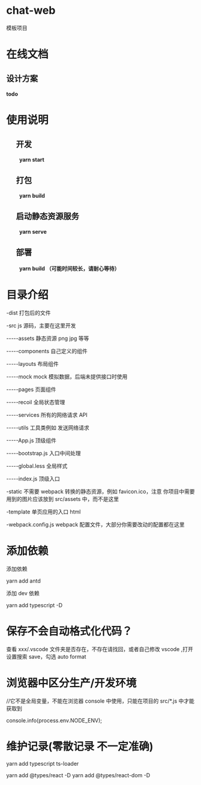 # chat-web

模板项目

# 在线文档

## 设计方案

#### todo

# 使用说明

## &emsp; 开发

#### &emsp; &emsp; yarn start

## &emsp; 打包

#### &emsp; &emsp; yarn build

## &emsp; 启动静态资源服务

#### &emsp; &emsp; yarn serve

## &emsp; 部署

#### &emsp; &emsp; yarn build （可能时间较长，请耐心等待）

# 目录介绍

-dist 打包后的文件

-src js 源码，主要在这里开发

-----assets 静态资源 png jpg 等等

-----components 自己定义的组件

-----layouts 布局组件

-----mock mock 模拟数据，后端未提供接口时使用

-----pages 页面组件

-----recoil 全局状态管理

-----services 所有的网络请求 API

-----utils 工具类例如 发送网络请求

-----App.js 顶级组件

-----bootstrap.js 入口中间处理

-----global.less 全局样式

-----index.js 顶级入口

-static 不需要 webpack 转换的静态资源，例如 favicon.ico，注意 你项目中需要用到的图片应该放到 src/assets 中，而不是这里

-template 单页应用的入口 html

-webpack.config.js webpack 配置文件，大部分你需要改动的配置都在这里

# 添加依赖

添加依赖

yarn add antd

添加 dev 依赖

yarn add typescript -D

# 保存不会自动格式化代码？

查看 xxx/.vscode 文件夹是否存在，不存在请找回，或者自己修改 vscode ,打开设置搜索 save，勾选 auto format

# 浏览器中区分生产/开发环境

//它不是全局变量，不能在浏览器 console 中使用，只能在项目的 src/\*.js 中才能获取到

console.info(process.env.NODE_ENV);

# 维护记录(零散记录 不一定准确)

yarn add typescript ts-loader

yarn add @types/react -D
yarn add @types/react-dom -D
